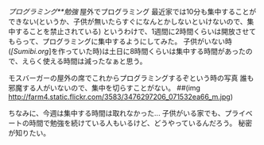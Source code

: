 *プログラミング**勉強* 屋外でプログラミング
最近家では10分も集中することができない(というか、子供が無いたらすぐになんとかしないといけないので、集中することを禁止されている)
というわけで、1週間に2時間くらいは開放させてもらって、プログラミングに集中するようにしてみた。
子供がいない時(*[Sumibi.org*]を作っていた時)は土日に8時間くらいは集中する時間があったので、えらく使える時間は減ったなぁと思う。

 モスバーガーの屋外の席でこれからプログラミングするぞという時の写真
 誰も邪魔する人がいないので、集中を切らすことがない。
 ##(img http://farm4.static.flickr.com/3583/3476297206_071532ea66_m.jpg)

ちなみに、今週は集中する時間は取れなかった...
子供がいる家でも、プライベートの時間で勉強を続けている人もいるけど、どうやっているんだろう。
秘密が知りたい。

